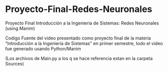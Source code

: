 # Proyecto-Final-Redes-Neuronales
Proyecto Final Introducción a la Ingenieria de Sistemas: Redes Neuronales (using Manim)

Codigo Fuente del video presentado como proyecto final de la materia "Introducción a la Ingenieria de Sistemas" en primer semestre, todo el video fue generado usando Python/Manim

(Los archivos de Main.py a los q se hace referencia estan en la carpeta Sources)
